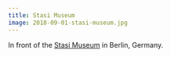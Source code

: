 ```yaml
---
title: Stasi Museum
image: 2018-09-01-stasi-museum.jpg
---
```


In front of the [Stasi Museum](https://www.stasimuseum.de) in Berlin, Germany.
